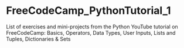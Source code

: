 # FreeCodeCamp_PythonTutorial_1
List of exercises and mini-projects from the Python YouTube tutorial on FreeCodeCamp: Basics, Operators, Data Types, User Inputs, Lists and Tuples, Dictionaries & Sets
